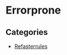 # Errorprone

## Categories

* [Refasterrules](/reference/recipes/tech/picnic/errorprone/refasterrules)


